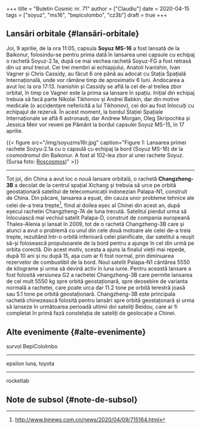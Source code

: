 +++
title = "Buletin Cosmic nr. 71"
author = ["Claudiu"]
date = 2020-04-15
tags = ["soyuz", "ms16", "bepicolombo", "cz3b"]
draft = true
+++

## Lansări orbitale {#lansări-orbitale}

Joi, 9 aprilie, de la ora 11:05, capsula **Soyuz MS-16** a fost lansată de la Baikonur, folosindu-se pentru prima dată în lansarea unei capsule cu echipaj o rachetă Soyuz-2.1a, după ce mai vechea rachetă Soyuz-FG a fost retrasă din uz anul trecut. Cei trei membri ai echiapjului, Anatoli Ivanishin, Ivan Vagner și Chris Cassidy, au făcut 6 ore până au adocat cu Stația Spațială Internațională, unde vor rămâne timp de aproximativ 6 luni. Andocarea a avut loc la ora 17:13. Ivanishin și Cassidy se află la cel de-al treilea zbor orbital, în timp ce Vagner este la prima sa lansare în spațiu. Inițial din echipaj trebuia să facă parte Nikolai Tikhonov și Andrei Babkin, dar din motive medicale (o accidentare nefericită a lui Tikhonov), cei doi au fost înlocuiți cu echipajul de rezervă. În acest moment, la bordul Stației Spațiale Internaționale se află 6 astronauți, dar Andrew Morgan, Oleg Skripochka și Jessica Meir vor reveni pe Pământ la bordul capsulei Soyuz MS-15, în 17 aprilie.

{{< figure src="/img/soyuzms16r.jpg" caption="Figure 1: Lansarea primei rachete Sozyu-2.1a cu o capsulă cu echipaj la bord (Soyuz MS-16) de la cosmodromul din Baikonur. A fost al 102-lea zbor al unei rachete Soyuz. (Sursa foto: [Roscosmos](https://twitter.com/roscosmos/status/1248216758969937920))" >}}

---

Tot joi, din China a avut loc o nouă lansare orbitală, o rachetă **Changzheng-3B** a decolat de la centrul spațial Xichang și trebuia să urce pe orbită geostaționară satelitul de telecomunicații indonezian Palapa-N1, construit de China. Din păcare, lansarea a eșuat, din cauza unor probleme tehnice ale celei de-a treia trepte[^fn:1], fiind al doilea eșec al Chinei din acest an, după eșecul rachetei Changzheng-7A de luna trecută. Satelitul pierdut urma să înlocuiască mai vechiul satelit Palapa-D, construit de compania europeană Thales-Alenia și lansat în 2009, tot de o rachetă Changzheng-3B care și atunci a avut o problemă cu unul din cele două motoare ale celei de-a treia trepte, rezultând într-o orbită inferioară celei planificate, dar satelitul a reușit să-și folosească propulsoarele de la bord pentru a ajunge în cel din urmă pe orbita corectă. Din acest motiv, scesta a ajuns la finalul vieții mai repede, după 10 ani și nu după 15, așa cum ar fi fost normal, prin diminuarea rezervelor de combustibil de la bord. Noul satelit Palapa-N1 cântărea 5550 de kilograme și urma să devină activ în luna iunie. Pentru această lansare a fost folosită versiunea G2 a rachetei Changzheng-3B care permite lansarea de cel mult 5550 kg spre orbită geostaționară, spre deosebire de varianta normală a rachetei, care poate urca dar 11.2 tone pe orbită terestră joasă sau 5.1 tone pe orbită geostaționară. Changzheng-3B este principala rachetă chinezească folosită pentru lansări spre orbită geostațonară și urma să lanseze în următoarea perioadă ultimii doi sateliți Beidou, care ar fi completat în primă fază constelația de sateliți de geolocație a Chinei.


## Alte evenimente {#alte-evenimente}

survol BepiCololmbo

---

epsilon luna, toyota

---

rocketlab


## Note de subsol {#note-de-subsol}

[^fn:1]: <http://www.bjnews.com.cn/news/2020/04/09/715164.html>